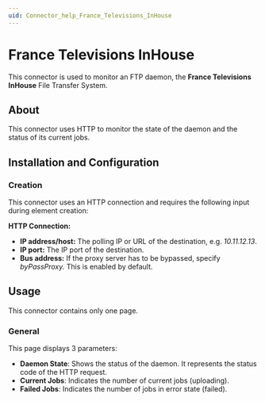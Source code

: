 ```yaml
---
uid: Connector_help_France_Televisions_InHouse
---
```


# France Televisions InHouse

This connector is used to monitor an FTP daemon, the **France Televisions InHouse** File Transfer System.

## About

This connector uses HTTP to monitor the state of the daemon and the status of its current jobs.

## Installation and Configuration

### Creation

This connector uses an HTTP connection and requires the following input during element creation:

**HTTP Connection:**

- **IP address/host:** The polling IP or URL of the destination, e.g. *10.11.12.13*.
- **IP port:** The IP port of the destination.
- **Bus address:** If the proxy server has to be bypassed, specify *byPassProxy.* This is enabled by default.

## Usage

This connector contains only one page.

### General

This page displays 3 parameters:

- **Daemon State**: Shows the status of the daemon. It represents the status code of the HTTP request.
- **Current Jobs**: Indicates the number of current jobs (uploading).
- **Failed Jobs**: Indicates the number of jobs in error state (failed).
